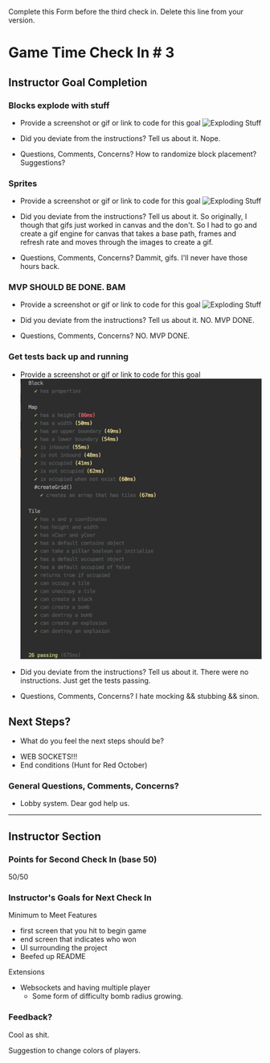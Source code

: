 Complete this Form before the third check in. Delete this line from your version.

# Game Time Check In # 3

## Instructor Goal Completion

### Blocks explode with stuff

  - Provide a screenshot or gif or link to code for this goal
  ![Exploding Stuff](game.gif)

  - Did you deviate from the instructions? Tell us about it.
  Nope.

  - Questions, Comments, Concerns?
  How to randomize block placement? Suggestions?

### Sprites

- Provide a screenshot or gif or link to code for this goal
![Exploding Stuff](game.gif)

- Did you deviate from the instructions? Tell us about it.
So originally, I though that gifs just worked in canvas and the don't. So I had to go and create a gif engine for canvas that takes a base path, frames and refresh rate and moves through the images to create a gif.

- Questions, Comments, Concerns?
Dammit, gifs. I'll never have those hours back.

### MVP SHOULD BE DONE. BAM

- Provide a screenshot or gif or link to code for this goal
![Exploding Stuff](game.gif)

- Did you deviate from the instructions? Tell us about it.
NO. MVP DONE.

- Questions, Comments, Concerns?
NO. MVP DONE.

### Get tests back up and running

- Provide a screenshot or gif or link to code for this goal
![Passing Tests](test.png)

- Did you deviate from the instructions? Tell us about it.
There were no instructions. Just get the tests passing.

- Questions, Comments, Concerns?
I hate mocking && stubbing && sinon.

## Next Steps?

- What do you feel the next steps should be?

* WEB SOCKETS!!!
* End conditions (Hunt for Red October)

### General Questions, Comments, Concerns?

* Lobby system. Dear god help us.

-----

## Instructor Section

### Points for Second Check In (base 50)

50/50

### Instructor's Goals for Next Check In

Minimum to Meet Features

- first screen that you hit to begin game
- end screen that indicates who won
- UI surrounding the project
- Beefed up README

Extensions

- Websockets and having multiple player
  - Some form of difficulty bomb radius growing.

### Feedback?

Cool as shit.

Suggestion to change colors of players.
